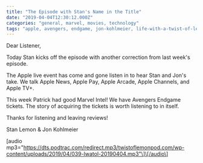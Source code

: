 ```yaml
---
title: "The Episode with Stan's Name in the Title"
date: "2019-04-04T12:30:12.000Z"
categories: "general, marvel, movies, technology"
tags: "apple, avengers, endgame, jon-kohlmeier, life-with-a-twist-of-lemon, marvel, stan-lemon"
---
```


Dear Listener,

Today Stan kicks off the episode with another correction from last week's episode.

The Apple live event has come and gone listen in to hear Stan and Jon's take. We talk Apple News, Apple Pay, Apple Arcade, Apple Channels, and Apple TV+.

This week Patrick had good Marvel Intel! We have Avengers Endgame tickets. The story of acquiring the tickets is worth listening to in itself.

Thanks for listening and leaving reviews!

Stan Lemon & Jon Kohlmeier

\[audio mp3="https://dts.podtrac.com/redirect.mp3/twistoflemonpod.com/wp-content/uploads/2019/04/039-lwatol-20190404.mp3"\]\[/audio\]
